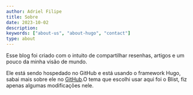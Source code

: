 ```yaml
---
author: Adriel Filipe
title: Sobre
date: 2023-10-02
description:
keywords: ["about-us", "about-hugo", "contact"]
type: about
---
```


Esse blog foi criado com o intuito de compartilhar resenhas, artigos e um pouco da minha visão de mundo.

Ele está sendo hospedado no GitHub e está usando o framework Hugo, sabai mais sobre ele no [GitHub](https://github.com/gohugoio).O tema que escolhi usar aqui foi o Blist, fiz apenas algumas modificações nele.
